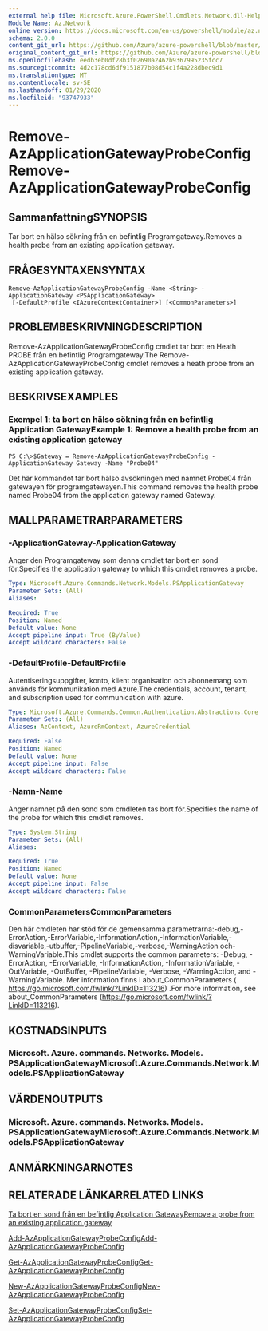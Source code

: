 ```yaml
---
external help file: Microsoft.Azure.PowerShell.Cmdlets.Network.dll-Help.xml
Module Name: Az.Network
online version: https://docs.microsoft.com/en-us/powershell/module/az.network/remove-azapplicationgatewayprobeconfig
schema: 2.0.0
content_git_url: https://github.com/Azure/azure-powershell/blob/master/src/Network/Network/help/Remove-AzApplicationGatewayProbeConfig.md
original_content_git_url: https://github.com/Azure/azure-powershell/blob/master/src/Network/Network/help/Remove-AzApplicationGatewayProbeConfig.md
ms.openlocfilehash: eedb3eb0df28b3f02690a2462b9367995235fcc7
ms.sourcegitcommit: 4d2c178cd6df9151877b08d54c1f4a228dbec9d1
ms.translationtype: MT
ms.contentlocale: sv-SE
ms.lasthandoff: 01/29/2020
ms.locfileid: "93747933"
---
```

# <span data-ttu-id="c5cc0-101">Remove-AzApplicationGatewayProbeConfig</span><span class="sxs-lookup"><span data-stu-id="c5cc0-101">Remove-AzApplicationGatewayProbeConfig</span></span>

## <span data-ttu-id="c5cc0-102">Sammanfattning</span><span class="sxs-lookup"><span data-stu-id="c5cc0-102">SYNOPSIS</span></span>
<span data-ttu-id="c5cc0-103">Tar bort en hälso sökning från en befintlig Programgateway.</span><span class="sxs-lookup"><span data-stu-id="c5cc0-103">Removes a health probe from an existing application gateway.</span></span>

## <span data-ttu-id="c5cc0-104">FRÅGESYNTAXEN</span><span class="sxs-lookup"><span data-stu-id="c5cc0-104">SYNTAX</span></span>

```
Remove-AzApplicationGatewayProbeConfig -Name <String> -ApplicationGateway <PSApplicationGateway>
 [-DefaultProfile <IAzureContextContainer>] [<CommonParameters>]
```

## <span data-ttu-id="c5cc0-105">PROBLEMBESKRIVNING</span><span class="sxs-lookup"><span data-stu-id="c5cc0-105">DESCRIPTION</span></span>
<span data-ttu-id="c5cc0-106">Remove-AzApplicationGatewayProbeConfig cmdlet tar bort en Heath PROBE från en befintlig Programgateway.</span><span class="sxs-lookup"><span data-stu-id="c5cc0-106">The Remove-AzApplicationGatewayProbeConfig cmdlet removes a heath probe from an existing application gateway.</span></span>

## <span data-ttu-id="c5cc0-107">BESKRIVS</span><span class="sxs-lookup"><span data-stu-id="c5cc0-107">EXAMPLES</span></span>

### <span data-ttu-id="c5cc0-108">Exempel 1: ta bort en hälso sökning från en befintlig Application Gateway</span><span class="sxs-lookup"><span data-stu-id="c5cc0-108">Example 1: Remove a health probe from an existing application gateway</span></span>
```
PS C:\>$Gateway = Remove-AzApplicationGatewayProbeConfig -ApplicationGateway Gateway -Name "Probe04"
```

<span data-ttu-id="c5cc0-109">Det här kommandot tar bort hälso avsökningen med namnet Probe04 från gatewayen för programgatewayen.</span><span class="sxs-lookup"><span data-stu-id="c5cc0-109">This command removes the health probe named Probe04 from the application gateway named Gateway.</span></span>

## <span data-ttu-id="c5cc0-110">MALLPARAMETRAR</span><span class="sxs-lookup"><span data-stu-id="c5cc0-110">PARAMETERS</span></span>

### <span data-ttu-id="c5cc0-111">-ApplicationGateway</span><span class="sxs-lookup"><span data-stu-id="c5cc0-111">-ApplicationGateway</span></span>
<span data-ttu-id="c5cc0-112">Anger den Programgateway som denna cmdlet tar bort en sond för.</span><span class="sxs-lookup"><span data-stu-id="c5cc0-112">Specifies the application gateway to which this cmdlet removes a probe.</span></span>

```yaml
Type: Microsoft.Azure.Commands.Network.Models.PSApplicationGateway
Parameter Sets: (All)
Aliases:

Required: True
Position: Named
Default value: None
Accept pipeline input: True (ByValue)
Accept wildcard characters: False
```

### <span data-ttu-id="c5cc0-113">-DefaultProfile</span><span class="sxs-lookup"><span data-stu-id="c5cc0-113">-DefaultProfile</span></span>
<span data-ttu-id="c5cc0-114">Autentiseringsuppgifter, konto, klient organisation och abonnemang som används för kommunikation med Azure.</span><span class="sxs-lookup"><span data-stu-id="c5cc0-114">The credentials, account, tenant, and subscription used for communication with azure.</span></span>

```yaml
Type: Microsoft.Azure.Commands.Common.Authentication.Abstractions.Core.IAzureContextContainer
Parameter Sets: (All)
Aliases: AzContext, AzureRmContext, AzureCredential

Required: False
Position: Named
Default value: None
Accept pipeline input: False
Accept wildcard characters: False
```

### <span data-ttu-id="c5cc0-115">-Namn</span><span class="sxs-lookup"><span data-stu-id="c5cc0-115">-Name</span></span>
<span data-ttu-id="c5cc0-116">Anger namnet på den sond som cmdleten tas bort för.</span><span class="sxs-lookup"><span data-stu-id="c5cc0-116">Specifies the name of the probe for which this cmdlet removes.</span></span>

```yaml
Type: System.String
Parameter Sets: (All)
Aliases:

Required: True
Position: Named
Default value: None
Accept pipeline input: False
Accept wildcard characters: False
```

### <span data-ttu-id="c5cc0-117">CommonParameters</span><span class="sxs-lookup"><span data-stu-id="c5cc0-117">CommonParameters</span></span>
<span data-ttu-id="c5cc0-118">Den här cmdleten har stöd för de gemensamma parametrarna:-debug,-ErrorAction,-ErrorVariable,-InformationAction,-InformationVariable,-disvariable,-utbuffer,-PipelineVariable,-verbose,-WarningAction och-WarningVariable.</span><span class="sxs-lookup"><span data-stu-id="c5cc0-118">This cmdlet supports the common parameters: -Debug, -ErrorAction, -ErrorVariable, -InformationAction, -InformationVariable, -OutVariable, -OutBuffer, -PipelineVariable, -Verbose, -WarningAction, and -WarningVariable.</span></span> <span data-ttu-id="c5cc0-119">Mer information finns i about_CommonParameters ( https://go.microsoft.com/fwlink/?LinkID=113216) .</span><span class="sxs-lookup"><span data-stu-id="c5cc0-119">For more information, see about_CommonParameters (https://go.microsoft.com/fwlink/?LinkID=113216).</span></span>

## <span data-ttu-id="c5cc0-120">KOSTNADS</span><span class="sxs-lookup"><span data-stu-id="c5cc0-120">INPUTS</span></span>

### <span data-ttu-id="c5cc0-121">Microsoft. Azure. commands. Networks. Models. PSApplicationGateway</span><span class="sxs-lookup"><span data-stu-id="c5cc0-121">Microsoft.Azure.Commands.Network.Models.PSApplicationGateway</span></span>

## <span data-ttu-id="c5cc0-122">VÄRDEN</span><span class="sxs-lookup"><span data-stu-id="c5cc0-122">OUTPUTS</span></span>

### <span data-ttu-id="c5cc0-123">Microsoft. Azure. commands. Networks. Models. PSApplicationGateway</span><span class="sxs-lookup"><span data-stu-id="c5cc0-123">Microsoft.Azure.Commands.Network.Models.PSApplicationGateway</span></span>

## <span data-ttu-id="c5cc0-124">ANMÄRKNINGAR</span><span class="sxs-lookup"><span data-stu-id="c5cc0-124">NOTES</span></span>

## <span data-ttu-id="c5cc0-125">RELATERADE LÄNKAR</span><span class="sxs-lookup"><span data-stu-id="c5cc0-125">RELATED LINKS</span></span>

[<span data-ttu-id="c5cc0-126">Ta bort en sond från en befintlig Application Gateway</span><span class="sxs-lookup"><span data-stu-id="c5cc0-126">Remove a probe from an existing application gateway</span></span>](https://azure.microsoft.com/en-us/documentation/articles/application-gateway-create-probe-ps/#remove-a-probe-from-an-existing-application-gateway)

[<span data-ttu-id="c5cc0-127">Add-AzApplicationGatewayProbeConfig</span><span class="sxs-lookup"><span data-stu-id="c5cc0-127">Add-AzApplicationGatewayProbeConfig</span></span>](./Add-AzApplicationGatewayProbeConfig.md)

[<span data-ttu-id="c5cc0-128">Get-AzApplicationGatewayProbeConfig</span><span class="sxs-lookup"><span data-stu-id="c5cc0-128">Get-AzApplicationGatewayProbeConfig</span></span>](./Get-AzApplicationGatewayProbeConfig.md)

[<span data-ttu-id="c5cc0-129">New-AzApplicationGatewayProbeConfig</span><span class="sxs-lookup"><span data-stu-id="c5cc0-129">New-AzApplicationGatewayProbeConfig</span></span>](./New-AzApplicationGatewayProbeConfig.md)

[<span data-ttu-id="c5cc0-130">Set-AzApplicationGatewayProbeConfig</span><span class="sxs-lookup"><span data-stu-id="c5cc0-130">Set-AzApplicationGatewayProbeConfig</span></span>](./Set-AzApplicationGatewayProbeConfig.md)

